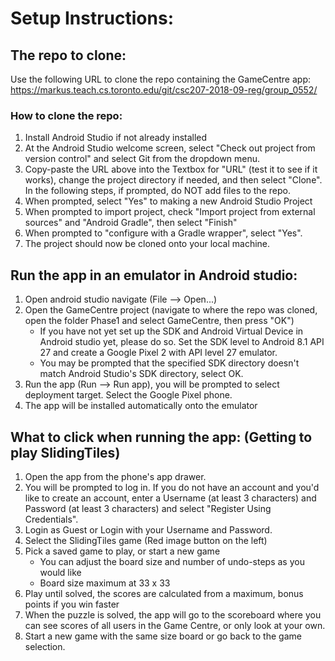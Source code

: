 # Setup Instructions:

## The repo to clone:
Use the following URL to clone the repo containing the GameCentre app:
    https://markus.teach.cs.toronto.edu/git/csc207-2018-09-reg/group_0552/
### How to clone the repo:
1. Install Android Studio if not already installed
2. At the Android Studio welcome screen, select "Check out project from
version control" and select Git from the dropdown menu.
3. Copy-paste the URL above into the Textbox for "URL" (test it to see
if it works), change the project directory if needed, and then select
"Clone". In the following steps, if prompted, do NOT add files to the
repo.
4. When prompted, select "Yes" to making a new Android Studio Project
5. When prompted to import project, check "Import project from external
sources" and "Android Gradle", then select "Finish"
6. When prompted to "configure with a Gradle wrapper", select "Yes".
7. The project should now be cloned onto your local machine.

## Run the app in an emulator in Android studio:
1. Open android studio navigate (File --> Open...)
2. Open the GameCentre project (navigate to where the repo was cloned,
open the folder Phase1 and select GameCentre, then press "OK")
    - If you have not yet set up the SDK and Android Virtual Device in
    Android studio yet, please do so. Set the SDK level to Android 8.1
    API 27 and create a Google Pixel 2 with API level 27 emulator.
    - You may be prompted that the specified SDK directory doesn't match
    Android Studio's SDK directory, select OK.
3. Run the app (Run --> Run app), you will be prompted to select
deployment target. Select the Google Pixel phone.
4. The app will be installed automatically onto the emulator

## What to click when running the app: (Getting to play SlidingTiles)
1. Open the app from the phone's app drawer.
2. You will be prompted to log in. If you do not have an account and
you'd like to create an account, enter a Username (at least 3
characters) and Password (at least 3 characters) and select "Register
Using Credentials".
3. Login as Guest or Login with your Username and Password.
4. Select the SlidingTiles game (Red image button on the left)
5. Pick a saved game to play, or start a new game
    - You can adjust the board size and number of undo-steps as you
    would like
    - Board size maximum at 33 x 33
6. Play until solved, the scores are calculated from a maximum, bonus
points if you win faster
7. When the puzzle is solved, the app will go to the scoreboard where
you can see scores of all users in the Game Centre, or only look at your
own.
8. Start a new game with the same size board or go back to the game selection.